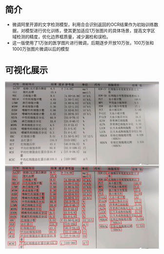 # 简介
- 微调阿里开源的文字检测模型，利用合合识别返回的OCR结果作为初始训练数据，对模型进行优化训练，使其更加适应1万张图片的具体场景，提高文字区域检测的精度，优化边界框质量，减少漏检和误检。
- 这一版使用了1万张的医学图片进行微调，后期逐步开放10万张，100万张和1000万张图片微调以后的模型



# 可视化展示
![Image 1](imgs/test.png)  ![Image 2](imgs/output_test.png)

